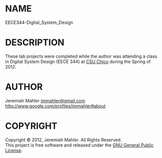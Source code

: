 NAME
====

EECE344-Digital\_System\_Design

DESCRIPTION
===========

These lab projects were completed while the author was
attending a class in Digital System Design (EECE 344) at
[CSU Chico][csuchico] during the Spring of 2012.

 [csuchico]: http://www.csuchico.edu

AUTHOR
======

Jeremiah Mahler <jmmahler@gmail.com><br>
<http://www.google.com/profiles/jmmahler#about>

COPYRIGHT
=========

Copyright &copy; 2012, Jeremiah Mahler.  All Rights Reserved.<br>
This project is free software and released under
the [GNU General Public License][gpl].

 [gpl]: http://www.gnu.org/licenses/gpl.html


